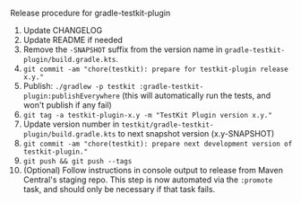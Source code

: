 Release procedure for gradle-testkit-plugin

1. Update CHANGELOG
1. Update README if needed
1. Remove the `-SNAPSHOT` suffix from the version name in `gradle-testkit-plugin/build.gradle.kts`.
1. `git commit -am "chore(testkit): prepare for testkit-plugin release x.y."`
1. Publish: `./gradlew -p testkit :gradle-testkit-plugin:publishEverywhere`
   (this will automatically run the tests, and won't publish if any fail)
1. `git tag -a testkit-plugin-x.y -m "TestKit Plugin version x.y."`
1. Update version number in `testkit/gradle-testkit-plugin/build.gradle.kts` to next snapshot version (x.y-SNAPSHOT)
1. `git commit -am "chore(testkit): prepare next development version of testkit-plugin."`
1. `git push && git push --tags`
1. (Optional) Follow instructions in console output to release from Maven Central's staging repo.
   This step is now automated via the `:promote` task, and should only be necessary if that task
   fails.
